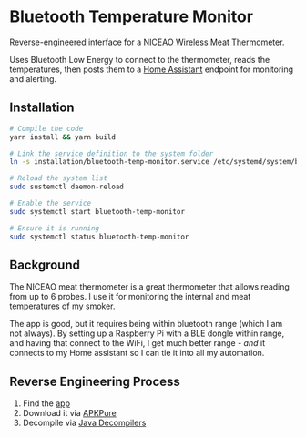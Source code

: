 # Bluetooth Temperature Monitor
Reverse-engineered interface for a [NICEAO Wireless Meat Thermometer](http://amzn.eu/d/1ZzsR2p).

Uses Bluetooth Low Energy to connect to the thermometer, reads the temperatures,
then posts them to a [Home Assistant](https://www.home-assistant.io) endpoint
for monitoring and alerting.

## Installation
```sh
# Compile the code
yarn install && yarn build

# Link the service definition to the system folder
ln -s installation/bluetooth-temp-monitor.service /etc/systemd/system/bluetooth-temp-monitor.service

# Reload the system list
sudo sustemctl daemon-reload

# Enable the service
sudo systemctl start bluetooth-temp-monitor

# Ensure it is running
sudo systemctl status bluetooth-temp-monitor
```

## Background
The NICEAO meat thermometer is a great thermometer that allows reading from up to 6 probes.
I use it for monitoring the internal and meat temperatures of my smoker.

The app is good, but it requires being within bluetooth range (which I am not always).
By setting up a Raspberry Pi with a BLE dongle within range, and having that connect to the WiFi,
I get much better range - *and* it connects to my Home assistant so I can tie it into all my automation.

## Reverse Engineering Process
1. Find the [app](https://play.google.com/store/apps/details?id=qlnet.com.easybbq)
2. Download it via [APKPure](https://apkpure.com/easybbq/qlnet.com.easybbq)
2. Decompile via [Java Decompilers](http://www.javadecompilers.com/apk)
